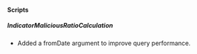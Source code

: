 
#### Scripts
##### IndicatorMaliciousRatioCalculation
- Added a fromDate argument to improve query performance.
